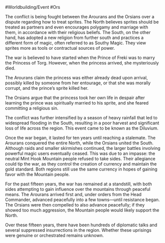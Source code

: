 #Worldbuilding/Event #Ors 

The conflict is being fought between the Arourans and the Orsians over a dispute regarding how to treat sprites. The North believes sprites should be treated as partners and even encourages polygamy and marriage with them, in accordance with their religious beliefs. The South, on the other hand, has adopted a new religion from further south and practices a different form of magic, often referred to as Southy Magic. They view sprites more as tools or contractual sources of power.

The war is believed to have started when the Prince of Freki was to marry the Princess of Torg. However, when the princess arrived, she mysteriously died.

The Arourans claim the princess was either already dead upon arrival, possibly killed by someone from her entourage, or that she was morally corrupt, and the prince’s sprite killed her.

The Orsians argue that the princess took her own life in despair after learning the prince was spiritually married to his sprite, and she feared committing a religious sin.

The conflict was further intensified by a season of heavy rainfall that led to widespread flooding in the South, resulting in a poor harvest and significant loss of life across the region. This event came to be known as the Diluvium.

Once the war began, it lasted for ten years until reaching a stalemate. The Arourans conquered the entire North, while the Orsians united the South. Although raids and smaller skirmishes continued, the larger battles involving powerful magic users eventually ceased. This was due to an impasse: the neutral Mint Hook Mountain people refused to take sides. Their allegiance could tip the war, as they control the creation of currency and maintain the gold standard. Both regions still use the same currency in hopes of gaining favor with the Mountain people.

For the past fifteen years, the war has remained at a standstill, with both sides attempting to gain influence over the mountains through peaceful means. The Arourans arrived first and, under orders from the Head Commander, advanced peacefully into a few towns—until resistance began. The Orsians were then compelled to also advance peacefully; if they showed too much aggression, the Mountain people would likely support the North.

Over these fifteen years, there have been hundreds of diplomatic talks and several suppressed insurrections in the region. Whether these uprisings were genuine or orchestrated remains unknown.